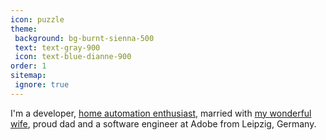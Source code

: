 ```yaml
---
icon: puzzle
theme:
 background: bg-burnt-sienna-500
 text: text-gray-900
 icon: text-blue-dianne-900
order: 1
sitemap:
 ignore: true
---
```


I'm a developer, [home automation enthusiast](/tags/home-automation/), married with [my wonderful wife](https://www.instagram.com/seljaland/), proud dad and a software engineer at Adobe from Leipzig, Germany.
